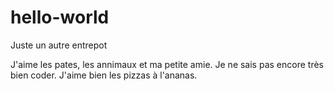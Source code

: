 # hello-world
Juste un autre entrepot

J'aime les pates, les annimaux et ma petite amie. Je ne sais pas encore très bien coder. J'aime bien les pizzas à l'ananas.
